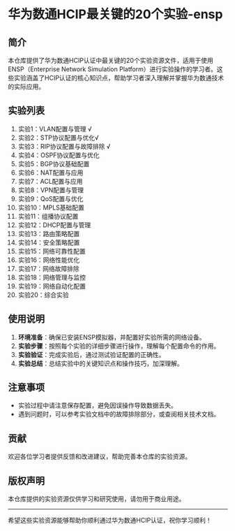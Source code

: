 # 华为数通HCIP最关键的20个实验-ensp

## 简介
本仓库提供了华为数通HCIP认证中最关键的20个实验资源文件，适用于使用ENSP（Enterprise Network Simulation Platform）进行实验操作的学习者。这些实验涵盖了HCIP认证的核心知识点，帮助学习者深入理解并掌握华为数通技术的实际应用。

## 实验列表
1. 实验1：VLAN配置与管理 √
2. 实验2：STP协议配置与优化√
3. 实验3：RIP协议配置与故障排除 √
4. 实验4：OSPF协议配置与优化
5. 实验5：BGP协议基础配置
6. 实验6：NAT配置与应用
7. 实验7：ACL配置与应用
8. 实验8：VPN配置与管理
9. 实验9：QoS配置与优化
10. 实验10：MPLS基础配置
11. 实验11：组播协议配置
12. 实验12：DHCP配置与管理
13. 实验13：路由策略配置
14. 实验14：安全策略配置
15. 实验15：网络可靠性配置
16. 实验16：网络性能优化
17. 实验17：网络故障排除
18. 实验18：网络管理与监控
19. 实验19：网络自动化配置
20. 实验20：综合实验

## 使用说明
1. **环境准备**：确保已安装ENSP模拟器，并配置好实验所需的网络设备。
2. **实验步骤**：按照每个实验的详细步骤进行操作，理解每个配置命令的作用。
3. **实验验证**：完成实验后，通过测试验证配置的正确性。
4. **实验总结**：总结实验中的关键知识点和操作技巧，加深理解。

## 注意事项
- 实验过程中请注意保存配置，避免因误操作导致数据丢失。
- 遇到问题时，可以参考实验文档中的故障排除部分，或查阅相关技术文档。

## 贡献
欢迎各位学习者提供反馈和改进建议，帮助完善本仓库的实验资源。

## 版权声明
本仓库提供的实验资源仅供学习和研究使用，请勿用于商业用途。

---
希望这些实验资源能够帮助你顺利通过华为数通HCIP认证，祝你学习顺利！